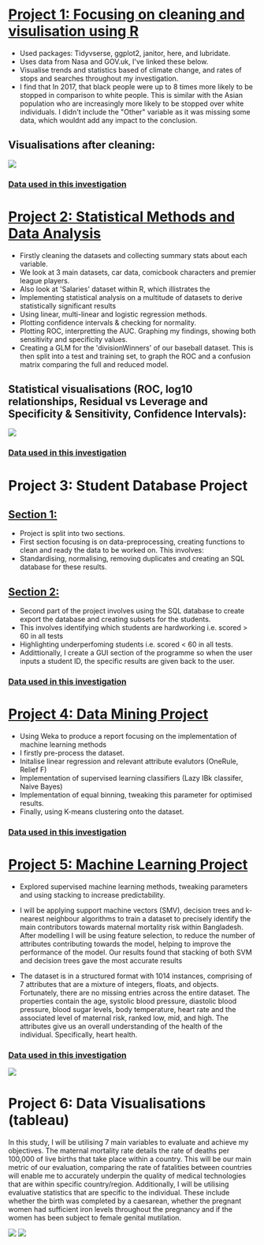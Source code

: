 # [Project 1: Focusing on cleaning and visulisation using R](https://github.com/robertmash/intro_to_data_science)
- Used packages: Tidyvserse, ggplot2, janitor, here, and lubridate.
- Uses data from Nasa and GOV.uk, I've linked these below. 
- Visualise trends and statistics based of climate change, and rates of stops and searches throughout my investigation.
- I find that In 2017, that black people were up to 8 times more likely to be stopped in comparison to white people. This is similar with the Asian population who are increasingly more likely to be stopped over white individuals. I didn't include the "Other" variable as it was missing some data, which wouldnt add any impact to the conclusion. 

## Visualisations after cleaning:

![](https://github.com/robertmash/Projects/blob/main/images/visualisations.png)


### [Data used in this investigation](https://github.com/robertmash/intro_to_data_science/tree/main/data)

# [Project 2: Statistical Methods and Data Analysis](https://github.com/robertmash/Statistical_Analysis_Project/blob/main/cw_stats.Rmd)
- Firstly cleaning the datasets and collecting summary stats about each variable. 
- We look at 3 main datasets, car data, comicbook characters and premier league players.
- Also look at 'Salaries' dataset within R, which illistrates the 
- Implementing statistical analysis on a multitude of datasets to derive statistically significant results
- Using linear, multi-linear and logistic regression methods. 
- Plotting confidence intervals & checking for normality. 
- Plotting ROC, interpretting the AUC. Graphing my findings, showing both sensitivity and specificity values. 
- Creating a GLM for the 'divisionWinners' of our baseball dataset. This is then split into a test and training set, to graph the ROC and a confusion matrix comparing the full and reduced model. 

## Statistical visualisations (ROC, log10 relationships, Residual vs Leverage and Specificity & Sensitivity, Confidence Intervals):

![](https://github.com/robertmash/robertmash_portfolio/blob/main/images/statistical_graphs.png)

### [Data used in this investigation](https://github.com/robertmash/stats_project/tree/main/data)

# Project 3: Student Database Project

## [Section 1:](https://github.com/robertmash/StudentDatabase_Project/blob/main/programming%20for%20ds/CW1/CW1.ipynb)
- Project is split into two sections. 
- First section focusing is on data-preprocessing, creating functions to clean and ready the data to be worked on. This involves:
- Standardising, normalising, removing duplicates and creating an SQL database for these results. 

## [Section 2:](https://github.com/robertmash/StudentDatabase_Project/tree/main/programming%20for%20ds/cw2)
- Second part of the project involves using the SQL database to create export the database and creating subsets for the students.
- This involves identifying which students are hardworking i.e. scored > 60 in all tests
- Highlighting underperfoming students i.e. scored < 60 in all tests.
- Addittionally, I create a GUI section of the programme so when the user inputs a student ID, the specific results are given back to the user.

### [Data used in this investigation](https://github.com/robertmash/StudentDatabase_Project/tree/main/programming%20for%20ds/cw2)

# [Project 4: Data Mining Project](https://github.com/robertmash/DataMining_Project)
- Using Weka to produce a report focusing on the implementation of machine learning methods
- I firstly pre-process the dataset. 
- Initalise linear regression and relevant attribute evalutors (OneRule, Relief F)
- Implementation of supervised learning classifiers (Lazy IBk classifer, Naive Bayes)
- Implementation of equal binning, tweaking this parameter for optimised results.
- Finally, using K-means clustering onto the dataset. 

### [Data used in this investigation](https://github.com/robertmash/DataMining_Project/blob/main/Exasens.csv)


# [Project 5: Machine Learning Project](https://github.com/robertmash/MachineLearning_Project/blob/main/cw%20files%20.ipynb)
- Explored supervised machine learning methods, tweaking parameters and using stacking to increase predictability.
- I will be applying support machine vectors (SMV), decision trees and k-nearest neighbour algorithms to train a dataset to precisely identify the main contributors towards maternal mortality risk within Bangladesh. After modelling I will be using feature selection, to reduce the number of attributes contributing towards the model, helping to improve the performance of the model. Our results found that stacking of both SVM and decision trees gave the most accurate results

- The dataset is in a structured format with 1014 instances, comprising of 7 attributes that are a mixture of integers, floats, and objects. Fortunately, there are no missing entries across the entire dataset. The properties contain the age, systolic blood pressure, diastolic blood pressure, blood sugar levels, body temperature, heart rate and the associated level of maternal risk, ranked low, mid, and high. The attributes give us an overall understanding of the health of the individual. Specifically, heart health. 

### [Data used in this investigation](https://github.com/robertmash/MachineLearning_Project/blob/main/Maternal%20Health%20Risk%20Data%20Set.csv)


![](https://github.com/robertmash/RobertMash_Portfolio/blob/main/images/decisiontrees.png)


# Project 6: Data Visualisations (tableau)

In this study, I will be utilising 7 main variables to evaluate and achieve my objectives. The maternal mortality rate details the rate of deaths per 100,000 of live births that take place within a country. This will be our main metric of our evaluation, comparing the rate of fatalities between countries will enable me to accurately underpin the quality of medical technologies that are within specific country/region. Additionally, I will be utilising evaluative statistics that are specific to the individual. These include whether the birth was completed by a caesarean, whether the pregnant women had sufficient iron levels throughout the pregnancy and if the women has been subject to female genital mutilation. 

![](https://github.com/robertmash/RobertMash_Portfolio/blob/main/images/tableau1.png)
![](https://github.com/robertmash/RobertMash_Portfolio/blob/main/images/tableau2.png)




